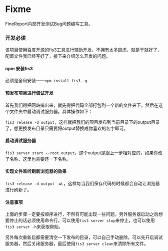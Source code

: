 # Fixme

FineReport内部开发测试Bug问题编写工具。

### 开发必读

该项目使用百度开源的fis3工具进行辅助开发，不拥有太多顾虑，就是干就好了，配置文件我已经写好了，接下来介绍怎么开发的问题。

#### npm 安装fis3

必须是全局安装——`npm install fis3 -g`

#### 预发布项目进行调试开发

首先我们得把网站搞出来，就先得把代码全部打包到一个新的文件夹下，然后在这个文件夹中启动调试服务器。具体操作如下：

`fis3 release -d output`，这样就把我们的项目发布到当前目录下的output目录了，想更换发布目录只需要将output替换成你喜欢的名字即可。

#### 启动调试服务器

`fis3 server start --root output`，这个output是跟上一步相对应的，如果你改了名称，这里也需要还一下名称。

#### 实现文件监听刷新浏览器的效果

`fis3 release -d output -wL`，这样每当我们保存代码的时候都会自动让浏览器进行刷新了。

#### 注意事项

上面的步骤一定要按顺序进行，不然有可能出现一些问题。另外服务器启动之后想要停止的话必须使用命令行，可以使用`fis3 server stop`来停止，也可以使用`fis3 server -h`来获取帮助。

另外每次重新启都需要清空一下发布的目录，可以自己手动删除，可以先开启调试服务器，然后关闭服务器，最后使用`fis3 server clean`来清除所有文件。
